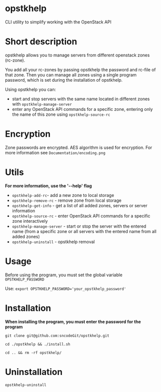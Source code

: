 # opstkhelp
CLI utility to simplify working with the OpenStack API

# Short description
opstkhelp allows you to manage servers from different openstack zones (rc-zone).

You add all your rc-zones by passing opstkhelp the password and rc-file of that zone. Then you can manage all zones using a single program password, which is set during the installation of opstkhelp.

Using opstkhelp you can:
- start and stop servers with the same name located in different zones with `opstkhelp-manage-server`
- enter any OpenStack API commands for a specific zone, entering only the name of this zone using `opstkhelp-source-rc`

# Encryption
Zone passwords are encrypted. AES algorithm is used for encryption. For more information see `Documentation/encoding.png`

# Utils
**For more information, use the '--help' flag**
- `opstkhelp-add-rc`- add a new zone to local storage
- `opstkhelp-remove-rc` - remove zone from local storage
- `opstkhelp-get-info` - get a list of all added zones, servers or server information
- `opstkhelp-source-rc` - enter OpenStack API commands for a specific zone interactively
- `opstkhelp-manage-server` - start or stop the server with the entered name (from a specific zone or all servers with the entered name from all added zones)
- `opstkhelp-uninstall` - opstkhelp removal

# Usage
Before using the program, you must set the global variable `OPSTKHELP_PASSWORD`

Use: `export OPSTKHELP_PASSWORD='your_opstkhelp_password'`

# Installation
**When installing the program, you must enter the password for the program**

`git clone git@github.com:sncodeGit/opstkhelp.git`

`cd ./opstkhelp && ./install.sh`

`cd .. && rm -rf opstkhelp/`

# Uninstallation
`opstkhelp-uninstall`
